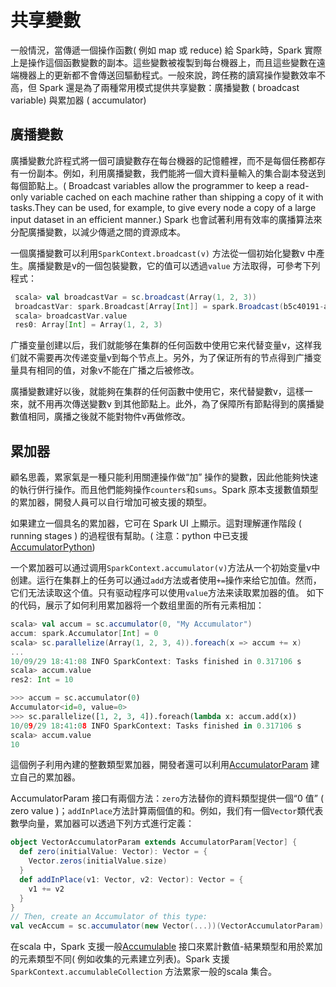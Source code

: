 # 共享變數

一般情況，當傳遞一個操作函數( 例如 map 或 reduce) 給 Spark時，Spark 實際上是操作這個函數變數的副本。這些變數被複製到每台機器上，而且這些變數在遠端機器上的更新都不會傳送回驅動程式。一般來說，跨任務的讀寫操作變數效率不高，但 Spark 還是為了兩種常用模式提供共享變數：廣播變數 ( broadcast variable) 與累加器 ( accumulator)

## 廣播變數

廣播變數允許程式將一個可讀變數存在每台機器的記憶體裡，而不是每個任務都存有一份副本。例如，利用廣播變數，我們能將一個大資料量輸入的集合副本發送到每個節點上。( Broadcast variables allow the programmer to keep a read-only variable cached on each machine rather than shipping a copy of it with tasks.They can be used, for example,
to give every node a copy of a large input dataset in an efficient manner.) Spark 也會試著利用有效率的廣播算法來分配廣播變數，以減少傳遞之間的資源成本。

一個廣播變數可以利用`SparkContext.broadcast(v)` 方法從一個初始化變數v 中產生。廣播變數是v的一個包裝變數，它的值可以透過`value` 方法取得，可參考下列程式：

```scala
 scala> val broadcastVar = sc.broadcast(Array(1, 2, 3))
 broadcastVar: spark.Broadcast[Array[Int]] = spark.Broadcast(b5c40191-a864-4c7d-b9bf-d87e1a4e787c)
 scala> broadcastVar.value
 res0: Array[Int] = Array(1, 2, 3)
```
广播变量创建以后，我们就能够在集群的任何函数中使用它来代替变量v，这样我们就不需要再次传递变量v到每个节点上。另外，为了保证所有的节点得到广播变量具有相同的值，对象v不能在广播之后被修改。

廣播變數建好以後，就能夠在集群的任何函數中使用它，來代替變數v，這樣一來，就不用再次傳送變數v 到其他節點上。此外，為了保障所有節點得到的廣播變數值相同，廣播之後就不能對物件v再做修改。

## 累加器

顧名思義，累家氣是一種只能利用關連操作做“加” 操作的變數，因此他能夠快速的執行併行操作。而且他們能夠操作`counters`和`sums`。Spark 原本支援數值類型的累加器，開發人員可以自行增加可被支援的類型。

如果建立一個具名的累加器，它可在 Spark UI 上顯示。這對理解運作階段 ( running stages ) 的過程很有幫助。( 注意：python 中已支援 [AccumulatorPython](http://spark.apache.org/docs/1.0.2/api/python/))

一个累加器可以通过调用`SparkContext.accumulator(v)`方法从一个初始变量v中创建。运行在集群上的任务可以通过`add`方法或者使用`+=`操作来给它加值。然而，它们无法读取这个值。只有驱动程序可以使用`value`方法来读取累加器的值。
如下的代码，展示了如何利用累加器将一个数组里面的所有元素相加：

```scala
scala> val accum = sc.accumulator(0, "My Accumulator")
accum: spark.Accumulator[Int] = 0
scala> sc.parallelize(Array(1, 2, 3, 4)).foreach(x => accum += x)
...
10/09/29 18:41:08 INFO SparkContext: Tasks finished in 0.317106 s
scala> accum.value
res2: Int = 10
```

```python
>>> accum = sc.accumulator(0)
Accumulator<id=0, value=0>
>>> sc.parallelize([1, 2, 3, 4]).foreach(lambda x: accum.add(x))
10/09/29 18:41:08 INFO SparkContext: Tasks finished in 0.317106 s
scala> accum.value
10
```

這個例子利用內建的整數類型累加器，開發者還可以利用[AccumulatorParam](https://spark.apache.org/docs/latest/api/scala/index.html#org.apache.spark.AccumulatorParam) 建立自己的累加器。

AccumulatorParam 接口有兩個方法：`zero`方法替你的資料類型提供一個“0 值” ( zero value )；`addInPlace`方法計算兩個值的和。例如，我们有一個`Vector`類代表數學向量，累加器可以透過下列方式進行定義：

```scala
object VectorAccumulatorParam extends AccumulatorParam[Vector] {
  def zero(initialValue: Vector): Vector = {
    Vector.zeros(initialValue.size)
  }
  def addInPlace(v1: Vector, v2: Vector): Vector = {
    v1 += v2
  }
}
// Then, create an Accumulator of this type:
val vecAccum = sc.accumulator(new Vector(...))(VectorAccumulatorParam)
```

在scala 中，Spark 支援一般[Accumulable](https://spark.apache.org/docs/latest/api/scala/index.html#org.apache.spark.Accumulable) 接口來累計數值-結果類型和用於累加的元素類型不同( 例如收集的元素建立列表)。Spark 支援`SparkContext.accumulableCollection` 方法累家一般的scala 集合。

